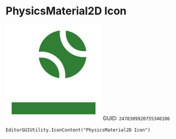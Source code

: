 # PhysicsMaterial2D Icon
![](/img/PhysicsMaterial2D%20Icon.png)
GUID: `2478309920755340106`
```
EditorGUIUtility.IconContent("PhysicsMaterial2D Icon")
```
